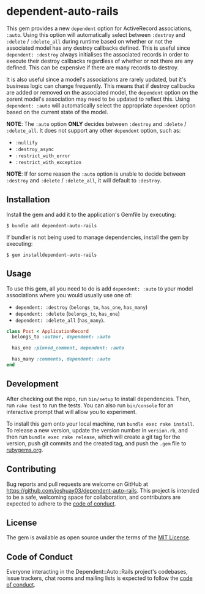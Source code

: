 # dependent-auto-rails

This gem provides a new `dependent` option for ActiveRecord associations, `:auto`. Using this option will automatically select between `:destroy` and `:delete` / `:delete_all` during runtime based on whether or not the associated model has any destroy callbacks defined. This is useful since `dependent: :destroy` always initialises the associated records in order to execute their destroy callbacks regardless of whether or not there are any defined. This can be expensive if there are many records to destroy.

It is also useful since a model's associations are rarely updated, but it's business logic can change frequently. This means that if destroy callbacks are added or removed on the associated model, the `dependent` option on the parent model's association may need to be updated to reflect this. Using `dependent: :auto` will automatically select the appropriate `dependent` option based on the current state of the model.

**NOTE**: The `:auto` option **ONLY** decides between `:destroy` and `:delete` / `:delete_all`. It does not support any other `dependent` option, such as:
- `:nullify`
- `:destroy_async`
- `:restrict_with_error`
- `:restrict_with_exception`

**NOTE**: If for some reason the `:auto` option is unable to decide between `:destroy` and `:delete` / `:delete_all`, it will default to `:destroy`.

## Installation

Install the gem and add it to the application's Gemfile by executing:

    $ bundle add dependent-auto-rails

If bundler is not being used to manage dependencies, install the gem by executing:

    $ gem installdependent-auto-rails

## Usage

To use this gem, all you need to do is add `dependent: :auto` to your model associations where you would usually use one of:
 - `dependent: :destroy` (`belongs_to`, `has_one`, `has_many`)
 - `dependent: :delete` (`belongs_to`, `has_one`)
 - `dependent: :delete_all` (`has_many`).

```ruby
class Post < ApplicationRecord
  belongs_to :author, dependent: :auto

  has_one :pinned_comment, dependent: :auto

  has_many :comments, dependent: :auto
end

```

## Development

After checking out the repo, run `bin/setup` to install dependencies. Then, run `rake test` to run the tests. You can also run `bin/console` for an interactive prompt that will allow you to experiment.

To install this gem onto your local machine, run `bundle exec rake install`. To release a new version, update the version number in `version.rb`, and then run `bundle exec rake release`, which will create a git tag for the version, push git commits and the created tag, and push the `.gem` file to [rubygems.org](https://rubygems.org).

## Contributing

Bug reports and pull requests are welcome on GitHub at https://github.com/joshuay03/dependent-auto-rails. This project is intended to be a safe, welcoming space for collaboration, and contributors are expected to adhere to the [code of conduct](https://github.com/[USERNAME]/dependent-auto-rails/blob/main/CODE_OF_CONDUCT.md).

## License

The gem is available as open source under the terms of the [MIT License](https://opensource.org/licenses/MIT).

## Code of Conduct

Everyone interacting in the Dependent::Auto::Rails project's codebases, issue trackers, chat rooms and mailing lists is expected to follow the [code of conduct](https://github.com/[USERNAME]/dependent-auto-rails/blob/main/CODE_OF_CONDUCT.md).
